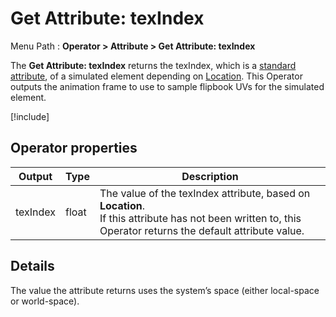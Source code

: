 # Get Attribute: texIndex

Menu Path : **Operator > Attribute > Get Attribute: texIndex**

The **Get Attribute: texIndex** returns the texIndex, which is a [standard attribute](Reference-Attributes.md), of a simulated element depending on [Location](Attributes.md#attribute-locations). This Operator outputs the animation frame to use to sample flipbook UVs for the simulated element.

[!include[](Snippets/Operator-GetAttributeOperatorSettings.md)]

## Operator properties

| **Output** | **Type** | **Description**                                              |
| ---------- | -------- | ------------------------------------------------------------ |
| texIndex   | float    | The value of the texIndex attribute, based on **Location**.<br/>If this attribute has not been written to, this Operator returns the default attribute value. |

## Details

The value the attribute returns uses the system’s space (either local-space or world-space).

